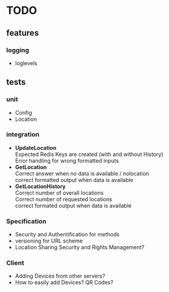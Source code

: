 # TODO

## features

### logging

* loglevels

## tests

### unit

* Config
* Location

### integration

* __UpdateLocation__    
  Expected Redis Keys are created (with and without History)    
  Error handling for wrong formatted inputs    
* __GetLocation__    
  Correct answer when no data is available / nolocation    
  correct formatted output when data is available    
* __GetLocationHistory__    
  Correct number of overall locations    
  Correct number of requested locations    
  correct formated output when data is available    

### Specification
* Security and Authentification for methods
* versioning for URL scheme
* Location Sharing Security and Rights Management?

### Client
* Adding Devices from other servers?
* How to easily add Devices? QR Codes?
